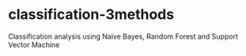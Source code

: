 # classification-3methods
Classification analysis using Naive Bayes, Random Forest and Support Vector Machine
